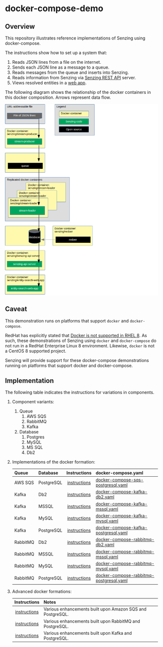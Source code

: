 # docker-compose-demo

## Overview

This repository illustrates reference implementations of Senzing using docker-compose.

The instructions show how to set up a system that:

1. Reads JSON lines from a file on the internet.
1. Sends each JSON line as a message to a queue.
1. Reads messages from the queue and inserts into Senzing.
1. Reads information from Senzing via [Senzing REST API](https://github.com/Senzing/senzing-rest-api-specification) server.
1. Views resolved entities in a [web app](https://github.com/Senzing/entity-search-web-app).

The following diagram shows the relationship of the docker containers in this docker composition.
Arrows represent data flow.

![Image of architecture](docs/img-architecture/architecture.png)

## Caveat

This demonstration runs on platforms that support `docker` and `docker-compose`.

RedHat has explicitly stated that
[Docker is not supported in RHEL 8](https://access.redhat.com/documentation/en-us/red_hat_enterprise_linux/8/html-single/building_running_and_managing_containers/index#con_running-containers-without-docker_assembly_starting-with-containers).
As such, these demonstrations of Senzing using `docker` and `docker-compose`
do not run in a RedHat Enterprise Linux 8 environment.
Likewise, `docker` is not a CentOS 8 supported project.

Senzing will provide support for these docker-compose demonstrations
running on platforms that support docker and docker-compose.

## Implementation

The following table indicates the instructions for variations in components.

1. Component variants:
    1. Queue
        1. AWS SQS
        1. RabbitMQ
        1. Kafka
    1. Database
        1. Postgres
        1. MySQL
        1. MS SQL
        1. Db2
1. Implementations of the docker formation:

    | Queue    | Database       | Instructions | docker-compose.yaml |
    |----------|----------------|:------------:|---------------------|
    | AWS SQS  | PostgreSQL     | [instructions](docs/docker-compose-sqs-postgresql/README.md)      | [docker-compose-sqs-postgresql.yaml](resources/postgresql/docker-compose-sqs-postgresql.yaml) |
    | Kafka    | Db2            | [instructions](docs/docker-compose-kafka-db2/README.md)           | [docker-compose-kafka-db2.yaml](resources/db2/docker-compose-kafka-db2.yaml) |
    | Kafka    | MSSQL          | [instructions](docs/docker-compose-kafka-mssql/README.md)         | [docker-compose-kafka-mssql.yaml](resources/mssql/docker-compose-kafka-mssql.yaml) |
    | Kafka    | MySQL          | [instructions](docs/docker-compose-kafka-mysql/README.md)         | [docker-compose-kafka-mysql.yaml](resources/mysql/docker-compose-kafka-mysql.yaml) |
    | Kafka    | PostgreSQL     | [instructions](docs/docker-compose-kafka-postgresql/README.md)    | [docker-compose-kafka-postgresql.yaml](resources/postgresql/docker-compose-kafka-postgresql.yaml) |
    | RabbitMQ | Db2            | [instructions](docs/docker-compose-rabbitmq-db2/README.md)        | [docker-compose-rabbitmq-db2.yaml](resources/db2/docker-compose-rabbitmq-db2.yaml) |
    | RabbitMQ | MSSQL          | [instructions](docs/docker-compose-rabbitmq-mssql/README.md)      | [docker-compose-rabbitmq-mssql.yaml](resources/mssql/docker-compose-rabbitmq-mssql.yaml) |
    | RabbitMQ | MySQL          | [instructions](docs/docker-compose-rabbitmq-mysql/README.md)      | [docker-compose-rabbitmq-mysql.yaml](resources/mysql/docker-compose-rabbitmq-mysql.yaml) |
    | RabbitMQ | PostgreSQL     | [instructions](docs/docker-compose-rabbitmq-postgresql/README.md) | [docker-compose-rabbitmq-postgresql.yaml](resources/postgresql/docker-compose-rabbitmq-postgresql.yaml) |

1. Advanced docker formations:

    | Instructions | Notes               |
    |:------------:|---------------------|
    | [instructions](docs/docker-compose-sqs-postgresql-advanced/README.md) | Various enhancements built upon Amazon SQS and PostgreSQL. |
    | [instructions](docs/docker-compose-rabbitmq-postgresql-advanced/README.md) | Various enhancements built upon RabbitMQ and PostgreSQL. |
    | [instructions](docs/docker-compose-kafka-postgresql-advanced/README.md) | Various enhancements built upon Kafka and PostgreSQL. |
